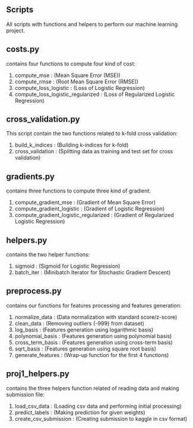 ## Scripts
All scripts with functions and helpers to perform our machine learning project.

## costs.py
contains four functions to compute four kind of cost:
1. compute_mse : (Mean Square Error (MSE))
2. compute_rmse : (Root Mean Square Error (RMSE))
3. compute_loss_logistic : (Loss of Logistic Regression) 
4. compute_loss_logistic_regularized : (Loss of Regularized Logistic Regression)

## cross_validation.py
This script contain the two functions related to k-fold cross validation:
1. build_k_indices : (Building k-indices for k-fold)
2. cross_validation : (Splitting data as training and test set for cross validation)

## gradients.py
contains three functions to compute three kind of gradient:
1. compute_gradient_mse : (Gradient of Mean Square Error)
2. compute_gradient_logistic : (Gradient of Logistic Regression)
3. compute_gradient_logistic_regularized : (Gradient of Regularized Logistic Regression)

## helpers.py
contains the two helper functions:
1. sigmoid : (Sigmoid for Logistic Regression)
2. batch_iter : (Minibatch Iterator for Stochastic Gradient Descent)

## preprocess.py
contains our functions for features processing and features generation:
1. normalize_data : (Data normalization with standard score/z-score)
2. clean_data : (Removing outliers {-999} from dataset)
3. log_basis : (Features generation using logarithmic basis)
4. polynomial_basis : (Features generation using polynomial basis)
5. cross_term_basis : (Features generation using cross-term basis)
6. sqrt_basis : (Features generation using square root basis)
7. generate_features : (Wrap-up function for the first 4 functions)

## proj1_helpers.py
contains the three helpers function related of reading data and making submission file:
1. load_csv_data : (Loading csv data and performing initial processing)
2. predict_labels : (Making prediction for given weights)
3. create_csv_submission : (Creating submission to kaggle in csv format) 
